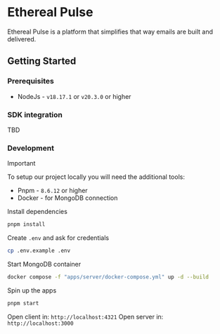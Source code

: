 # Ethereal Pulse

Ethereal Pulse is a platform that simplifies that way emails are built and delivered.

## Getting Started

### Prerequisites

- NodeJs - `v18.17.1` or `v20.3.0` or higher

### SDK integration

TBD

### Development

> [!IMPORTANT]
> To setup our project locally you will need the additional tools:
> - Pnpm - `8.6.12` or higher
> - Docker - for MongoDB connection

Install dependencies
```bash
pnpm install
```

Create `.env` and ask for credentials

```bash
cp .env.example .env
```

Start MongoDB container

```bash
docker compose -f "apps/server/docker-compose.yml" up -d --build
```

Spin up the apps

```bash
pnpm start
```

Open client in: `http://localhost:4321`
Open server in: `http://localhost:3000`
